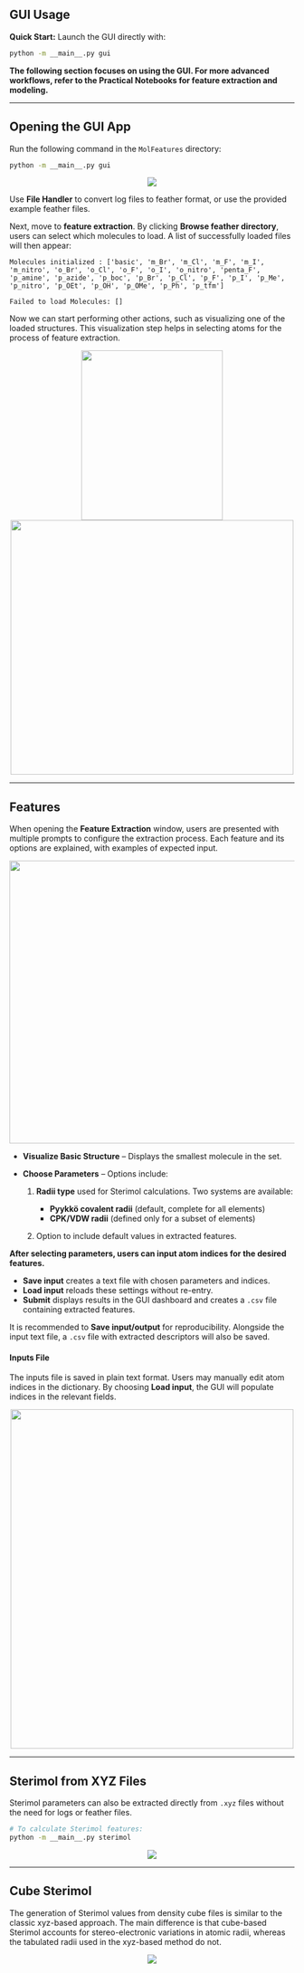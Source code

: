## GUI Usage

**Quick Start:** Launch the GUI directly with:

```bash
python -m __main__.py gui
```

**The following section focuses on using the GUI. For more advanced workflows, refer to the Practical Notebooks for feature extraction and modeling.**

---

## Opening the GUI App

Run the following command in the `MolFeatures` directory:

```bash
python -m __main__.py gui
```

<center><img src="figures/gui_main.png" class="center"></center>

Use **File Handler** to convert log files to feather format, or use the provided example feather files.

Next, move to **feature extraction**. By clicking **Browse feather directory**, users can select which molecules to load. A list of successfully loaded files will then appear:

```
Molecules initialized : ['basic', 'm_Br', 'm_Cl', 'm_F', 'm_I', 'm_nitro', 'o_Br', 'o_Cl', 'o_F', 'o_I', 'o_nitro', 'penta_F', 'p_amine', 'p_azide', 'p_boc', 'p_Br', 'p_Cl', 'p_F', 'p_I', 'p_Me', 'p_nitro', 'p_OEt', 'p_OH', 'p_OMe', 'p_Ph', 'p_tfm']

Failed to load Molecules: []
```

Now we can start performing other actions, such as visualizing one of the loaded structures. This visualization step helps in selecting atoms for the process of feature extraction.

<center><img src="figures/visualize.jpg" width="250" height="300"></center>

<center><img src="figures/molvisualizer.png" width="500" height="450"></center>

---

## Features

When opening the **Feature Extraction** window, users are presented with multiple prompts to configure the extraction process. Each feature and its options are explained, with examples of expected input.

<center><img src="figures/feature_extraction_choose_parameters.png" width="800" height="500"></center>

* **Visualize Basic Structure** – Displays the smallest molecule in the set.
* **Choose Parameters** – Options include:

  1. **Radii type** used for Sterimol calculations. Two systems are available:

     * **Pyykkö covalent radii** (default, complete for all elements)
     * **CPK/VDW radii** (defined only for a subset of elements)
  2. Option to include default values in extracted features.

**After selecting parameters, users can input atom indices for the desired features.**

* **Save input** creates a text file with chosen parameters and indices.
* **Load input** reloads these settings without re-entry.
* **Submit** displays results in the GUI dashboard and creates a `.csv` file containing extracted features.

It is recommended to **Save input/output** for reproducibility. Alongside the input text file, a `.csv` file with extracted descriptors will also be saved.

#### Inputs File

The inputs file is saved in plain text format. Users may manually edit atom indices in the dictionary. By choosing **Load input**, the GUI will populate indices in the relevant fields.

<center><img src="figures/input_example.png" width="500" height="600"></center>

---

## Sterimol from XYZ Files

Sterimol parameters can also be extracted directly from `.xyz` files without the need for logs or feather files.

```bash
# To calculate Sterimol features:
python -m __main__.py sterimol
```

<center><img src="figures/sterimol_cmd.jpg" class="center"></center>

---

## Cube Sterimol

The generation of Sterimol values from density cube files is similar to the classic xyz-based approach. The main difference is that cube-based Sterimol accounts for stereo-electronic variations in atomic radii, whereas the tabulated radii used in the xyz-based method do not.

<center><img src="figures/cube_sterimol.jpg" class="center"></center>
